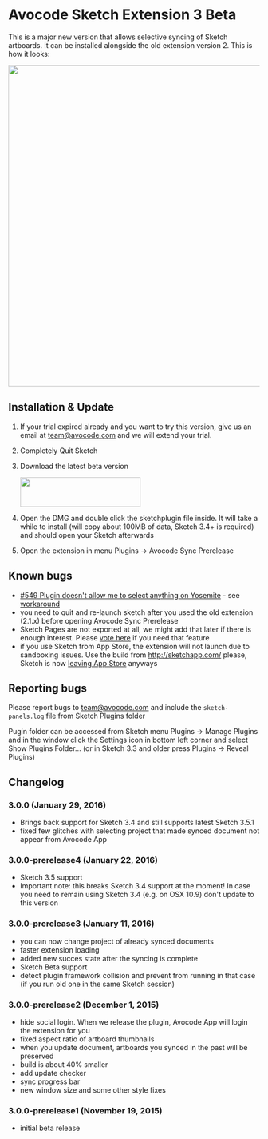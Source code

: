 # Avocode Sketch Extension 3 Beta
This is a major new version that allows selective syncing of Sketch artboards. It can be installed alongside the old extension version 2. This is how it looks:

<img src="https://upx.cz/BfD" width="760" height="642">

## Installation & Update
1. If your trial expired already and you want to try this version, give us an email at team@avocode.com and we will extend your trial.
2. Completely Quit Sketch
3. Download the latest beta version

   [<img src="https://upx.cz/Bfo" width="241" height="59">](https://manager.avocode.com/download/sketch-plugin-beta/mac/)
4. Open the DMG and double click the sketchplugin file inside. It will take a while to install (will copy about 100MB of data, Sketch 3.4+ is required) and should open your Sketch afterwards
5. Open the extension in menu Plugins -> Avocode Sync Prerelease

## Known bugs
- [#549 Plugin doesn't allow me to select anything on Yosemite](https://github.com/avocode/avocode/issues/549) - see [workaround](https://github.com/avocode/avocode/issues/549#issuecomment-161592860)
- you need to quit and re-launch sketch after you used the old extension (2.1.x) before opening Avocode Sync Prerelease
- Sketch Pages are not exported at all, we might add that later if there is enough interest. Please [vote here](http://avocode.uservoice.com/forums/277080-feature-voting/suggestions/11634147-support-exporting-pages-in-sketch-extension-3) if you need that feature
- if you use Sketch from App Store, the extension will not launch due to sandboxing issues. Use the build from http://sketchapp.com/ please, Sketch is now [leaving App Store](http://blog.sketchapp.com/post/134322691555/leaving-the-mac-app-store) anyways
 
## Reporting bugs
Please report bugs to team@avocode.com and include the `sketch-panels.log` file from Sketch Plugins folder

Pugin folder can be accessed from Sketch menu Plugins -> Manage Plugins and in the window click the Settings icon in bottom left corner and select Show Plugins Folder... (or in Sketch 3.3 and older press Plugins -> Reveal Plugins)


## Changelog
### 3.0.0 (January 29, 2016)
- Brings back support for Sketch 3.4 and still supports latest Sketch 3.5.1
- fixed few glitches with selecting project that made synced document not appear from Avocode App

### 3.0.0-prerelease4 (January 22, 2016)
- Sketch 3.5 support
- Important note: this breaks Sketch 3.4 support at the moment! In case you need to remain using Sketch 3.4 (e.g. on OSX 10.9) don't update to this version

### 3.0.0-prerelease3 (January 11, 2016)
- you can now change project of already synced documents
- faster extension loading
- added new succes state after the syncing is complete
- Sketch Beta support
- detect plugin framework collision and prevent from running in that case (if you run old one in the same Sketch session)

### 3.0.0-prerelease2 (December 1, 2015)
- hide social login. When we release the plugin, Avocode App will login the extension for you
- fixed aspect ratio of artboard thumbnails
- when you update document, artboards you synced in the past will be preserved
- build is about 40% smaller
- add update checker
- sync progress bar
- new window size and some other style fixes

### 3.0.0-prerelease1 (November 19, 2015)
- initial beta release
